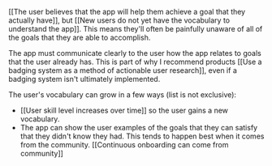 

[[The user believes that the app will help them achieve a goal that they actually have]], but [[New users do not yet have the vocabulary to understand the app]]. This means they'll often be painfully unaware of all of the goals that they are able to accomplish.
    
The app must communicate clearly to the user how the app relates to goals that the user already has. This is part of why I recommend products [[Use a badging system as a method of actionable user research]], even if a badging system isn't ultimately implemented.

The user's vocabulary can grow in a few ways (list is not exclusive):
* [[User skill level increases over time]] so the user gains a new vocabulary.
* The app can show the user examples of the goals that they can satisfy that they didn't know they had. This tends to happen best when it comes from the community. [[Continuous onboarding can come from community]]